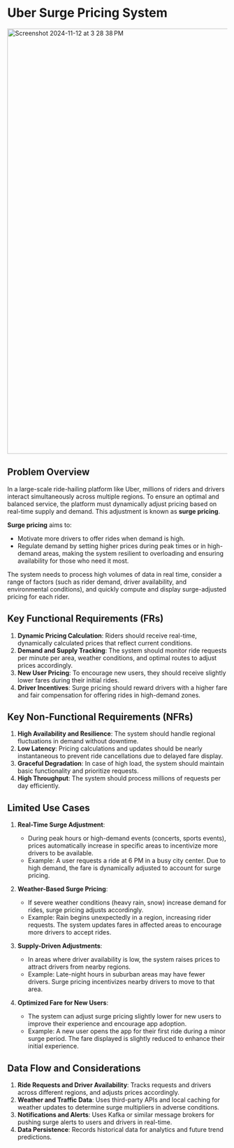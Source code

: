 # Uber Surge Pricing System

<img width="972" alt="Screenshot 2024-11-12 at 3 28 38 PM" src="https://github.com/user-attachments/assets/15e75799-50a2-4a86-be13-9f0d93e3a4ba">

## Problem Overview

In a large-scale ride-hailing platform like Uber, millions of riders and drivers interact simultaneously across multiple regions. To ensure an optimal and balanced service, the platform must dynamically adjust pricing based on real-time supply and demand. This adjustment is known as **surge pricing**.

**Surge pricing** aims to:
- Motivate more drivers to offer rides when demand is high.
- Regulate demand by setting higher prices during peak times or in high-demand areas, making the system resilient to overloading and ensuring availability for those who need it most.

The system needs to process high volumes of data in real time, consider a range of factors (such as rider demand, driver availability, and environmental conditions), and quickly compute and display surge-adjusted pricing for each rider.

## Key Functional Requirements (FRs)

1. **Dynamic Pricing Calculation**: Riders should receive real-time, dynamically calculated prices that reflect current conditions.
2. **Demand and Supply Tracking**: The system should monitor ride requests per minute per area, weather conditions, and optimal routes to adjust prices accordingly.
3. **New User Pricing**: To encourage new users, they should receive slightly lower fares during their initial rides.
4. **Driver Incentives**: Surge pricing should reward drivers with a higher fare and fair compensation for offering rides in high-demand zones.

## Key Non-Functional Requirements (NFRs)

1. **High Availability and Resilience**: The system should handle regional fluctuations in demand without downtime.
2. **Low Latency**: Pricing calculations and updates should be nearly instantaneous to prevent ride cancellations due to delayed fare display.
3. **Graceful Degradation**: In case of high load, the system should maintain basic functionality and prioritize requests.
4. **High Throughput**: The system should process millions of requests per day efficiently.

## Limited Use Cases

1. **Real-Time Surge Adjustment**:
   - During peak hours or high-demand events (concerts, sports events), prices automatically increase in specific areas to incentivize more drivers to be available.
   - Example: A user requests a ride at 6 PM in a busy city center. Due to high demand, the fare is dynamically adjusted to account for surge pricing.

2. **Weather-Based Surge Pricing**:
   - If severe weather conditions (heavy rain, snow) increase demand for rides, surge pricing adjusts accordingly.
   - Example: Rain begins unexpectedly in a region, increasing rider requests. The system updates fares in affected areas to encourage more drivers to accept rides.

3. **Supply-Driven Adjustments**:
   - In areas where driver availability is low, the system raises prices to attract drivers from nearby regions.
   - Example: Late-night hours in suburban areas may have fewer drivers. Surge pricing incentivizes nearby drivers to move to that area.

4. **Optimized Fare for New Users**:
   - The system can adjust surge pricing slightly lower for new users to improve their experience and encourage app adoption.
   - Example: A new user opens the app for their first ride during a minor surge period. The fare displayed is slightly reduced to enhance their initial experience.

## Data Flow and Considerations

1. **Ride Requests and Driver Availability**: Tracks requests and drivers across different regions, and adjusts prices accordingly.
2. **Weather and Traffic Data**: Uses third-party APIs and local caching for weather updates to determine surge multipliers in adverse conditions.
3. **Notifications and Alerts**: Uses Kafka or similar message brokers for pushing surge alerts to users and drivers in real-time.
4. **Data Persistence**: Records historical data for analytics and future trend predictions.



